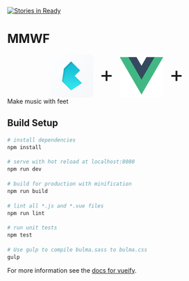 [![Stories in Ready](https://badge.waffle.io/JordanAssayah/MMWF.png?label=ready&title=Ready)](https://waffle.io/JordanAssayah/MMWF)
# MMWF
<style>
  #images-framework{
    font-size: 50px;
  }
  #images-framework img{
    vertical-align: middle;
  }
</style>
<div align="center" id="images-framework">
  <img src="img/bulma.png" alt="Bulma Framework CSS" width="100" height="100"> +
  <img src="img/vuejs.png" alt="VueJS Framework JavaScript" width="100" height="100"> +
</div>
Make music with feet

## Build Setup

``` bash
# install dependencies
npm install

# serve with hot reload at localhost:8080
npm run dev

# build for production with minification
npm run build

# lint all *.js and *.vue files
npm run lint

# run unit tests
npm test

# Use gulp to compile bulma.sass to bulma.css
gulp
```

For more information see the [docs for vueify](https://github.com/vuejs/vueify).
